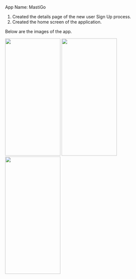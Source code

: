 App Name: MastiGo

1. Created the details page of the new user Sign Up process.
2. Created the home screen of the application.

Below are the images of the app.

<img src="https://user-images.githubusercontent.com/85288377/174302507-5dbbc5f4-a4ba-4984-8a07-88c3fe7dda62.jpg" width="180" height="380" />
<img src="https://user-images.githubusercontent.com/85288377/174299065-3f48fd39-87da-4251-8225-ae870de181d1.jpg" width="180" height="380" />
<img src="https://user-images.githubusercontent.com/85288377/174299079-daf84e2a-3841-4aab-b025-653885538b0f.jpg" width="180" height="380" />
